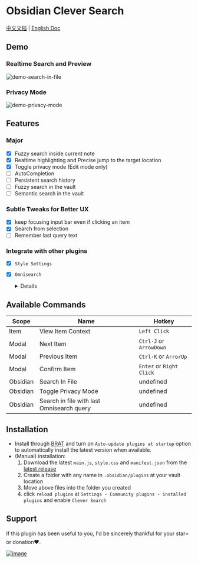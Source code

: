 # Obsidian Clever Search

[中文文档](README-ZH.md) | [English Doc](README.md)

## Demo

### Realtime Search and Preview

![demo-search-in-file](https://github.com/yan42685/obsidian-clever-search/assets/41834091/4d43077d-6d25-4a8e-b325-99f9cf6d7a9e)

### Privacy Mode

![demo-privacy-mode](https://github.com/yan42685/obsidian-clever-search/assets/41834091/b2c7f412-c82f-44ae-9197-45a77632bd7a)

## Features

### Major

- [x] Fuzzy search inside current note
- [x] Realtime highlighting and Precise jump to the target location
- [x] Toggle privacy mode (Edit mode only)
- [ ] AutoCompletion
- [ ] Persistent search history
- [ ] Fuzzy search in the vault
- [ ] Semantic search in the vault

### Subtle Tweaks for Better UX

- [x] keep focusing input bar even if clicking an item
- [x] Search from selection
- [ ] Remember last query text

### Integrate with other plugins

- [x] `Style Settings`
- [x] `Omnisearch`
    <details><summary>Details</summary>
        New command:<br>"Search in file with last Omnisearch query"<br><br>
        Use case:<br>
        When you confirm an in-vault search by Omnisearch and think there might be more matched text that are not listed by Omnisearch in current file, trigger this command will open a in-file search modal and fill the search bar with last query in Omnisearch.<br><br>
        Note: <br>this is just a temporary workaround for a better in-vault search. I will implement full-featured in-vault search without dependency on Omnisearch in the future.
    </details>


## Available Commands

| Scope    | Name                | Hotkey                   |
| -------- | ------------------- | ------------------------ |
| Item     | View Item Context   | `Left Click`             |
| Modal    | Next Item           | `Ctrl-J` or `ArrowDown`  |
| Modal    | Previous Item       | `Ctrl-K` or `ArrorUp`    |
| Modal    | Confirm Item        | `Enter` or `Right Click` |
| Obsidian | Search In File      | undefined                |
| Obsidian | Toggle Privacy Mode | undefined                |
| Obsidian | Search in file with last Omnisearch query | undefined |

## Installation

- Install through [BRAT](https://github.com/TfTHacker/obsidian42-brat) and turn on `Auto-update plugins at startup` option to automatically install the latest version when available.
- (Manual) installation:
    1. Download the latest `main.js`, `style.css` and `manifest.json` from the [latest release](https://github.com/yan42685/obsidian-clever-search/releases)
    2. Create a folder with any name in `.obsidian/plugins` at your vault location
    3. Move above files into the folder you created
    4. click `reload plugins` at `Settings - Community plugins - installed plugins` and enable `Clever Search`

## Support

If this plugin has been useful to you, I'd be sincerely thankful for your star⭐ or donation❤️.

[![image](https://github.com/yan42685/obsidian-clever-search/assets/41834091/a3baeea7-817f-46b6-803f-555bc73bfee6)](https://www.buymeacoffee.com/AlexClifton)



